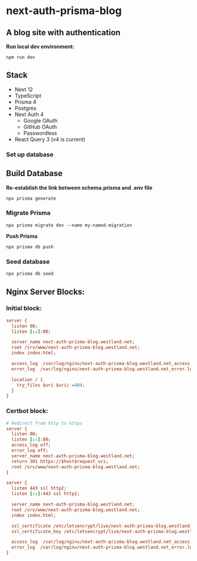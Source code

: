 # next-auth-prisma-blog

## A blog site with authentication

**Run local dev environment:**

```
npm run dev
```

## Stack

- Next 12
- TypeScript
- Prisma 4
- Postgres
- Next Auth 4
  - Google OAuth
  - GitHub OAuth
  - Passwordless
- React Query 3 (v4 is current)

### Set up database

## Build Database

**Re-establish the link between schema.prisma and .env file**

```
npx prisma generate
```

### Migrate Prisma

```
npx prisma migrate dev --name my-named-migration
```

**Push Prisma**

```
npx prisma db push
```

### Seed database

```
npx prisma db seed
```

## Nginx Server Blocks:

### Initial block:

```ini
server {
  listen 80;
  listen [::]:80;

  server_name next-auth-prisma-blog.westland.net;
  root /srv/www/next-auth-prisma-blog.westland.net;
  index index.html;

  access_log  /var/log/nginx/next-auth-prisma-blog.westland.net_access.log;
  error_log  /var/log/nginx/next-auth-prisma-blog.westland.net_error.log;

  location / {
    try_files $uri $uri/ =404;
  }
}
```

### Certbot block:

```ini
# Redirect from http to https
server {
  listen 80;
  listen [::]:80;
  access_log off;
  error_log off;
  server_name next-auth-prisma-blog.westland.net;
  return 301 https://$host$request_uri;
  root /srv/www/next-auth-prisma-blog.westland.net;
}

server {
  listen 443 ssl http2;
  listen [::]:443 ssl http2;

  server_name next-auth-prisma-blog.westland.net;
  root /srv/www/next-auth-prisma-blog.westland.net;
  index index.html;

  ssl_certificate /etc/letsencrypt/live/next-auth-prisma-blog.westland.net/fullchain.pem;
  ssl_certificate_key /etc/letsencrypt/live/next-auth-prisma-blog.westland.net/privkey.pem;

  access_log  /var/log/nginx/next-auth-prisma-blog.westland.net_access.log;
  error_log  /var/log/nginx/next-auth-prisma-blog.westland.net_error.log;
}
```
